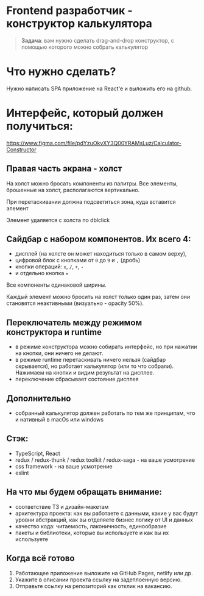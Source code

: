 # Frontend разработчик - конструктор калькулятора

> **Задача**: вам нужно сделать drag-and-drop конструктор, с помощью которого можно собрать калькулятор
> 

# Что нужно сделать?

Нужно написать SPA приложение на React'e и выложить его на github.

# Интерфейс, который должен получиться:

https://www.figma.com/file/pdYzuOkvXY3Q00YRAMsLuz/Calculator-Constructor

## Правая **часть экрана - холст**

На холст можно бросать компоненты из палитры. Все элементы, брошенные на холст, располагаются вертикально.

При перетаскивании должна подсветиться зона, куда вставится элемент

Элемент удаляется с холста по dblclick

## **Сайдбар с набором компонентов**. Их всего 4:

- дисплей (на холсте он может находиться только в самом верху),
- цифровой блок с кнопками от `0` до `9` и `,` (дробь)
- кнопки операций: `x`, `/`, `+`, `-`
- и отдельно кнопка `=`

Все компоненты одинаковой ширины.

Каждый элемент можно бросить на холст только один раз, затем они становятся неактивными (визуально - opacity 50%).

## **Переключатель** между режимом конструктора и runtime

- в режиме конструктора можно собирать интерфейс, но при нажатии на кнопки, они ничего не делают.
- в режиме runtime перетаскивать ничего нельзя (сайдбар скрывается), но работает калькулятор (или то что собрали). Нажимаем на кнопки и видим результат на дисплее.
- переключение сбрасывает состояние дисплея

## Дополнительно

- собранный калькулятор должен работать по тем же принципам, что и нативный в macOs или windows

## Стэк:

- TypeScript, React
- redux / redux-thunk / redux toolkit / redux-saga - на ваше усмотрение
- css framework - на ваше усмотрение
- eslint

## На что мы будем обращать внимание:

- соответствие ТЗ и дизайн-макетам
- архитектура проекта: как вы работаете с данными, какие у вас будут уровни абстракций, как вы отделяете бизнес логику от UI и данных
- качество кода: читаемость, лаконичность, единообразие
- пакеты и библиотеки, которые вы используете и как вы их используете

## **Когда всё готово**

1. Работающее приложение выложите на GitHub Pages, netlify или др.
2. Укажите в описании проекта ссылку на задеплоенную версию.
3. Отправьте ссылку на репозиторий как отклик на вакансию.